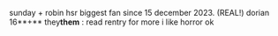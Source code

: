 sunday + robin hsr biggest fan since 15 december 2023. (REAL!)
dorian 16**+** they**them** : read rentry for more
i like horror ok
